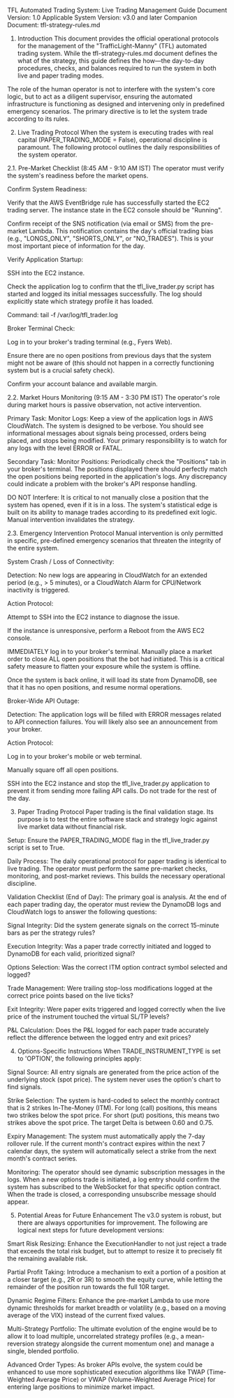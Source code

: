 TFL Automated Trading System: Live Trading Management Guide
Document Version: 1.0
Applicable System Version: v3.0 and later
Companion Document: tfl-strategy-rules.md

1. Introduction
This document provides the official operational protocols for the management of the "TrafficLight-Manny" (TFL) automated trading system. While the tfl-strategy-rules.md document defines the what of the strategy, this guide defines the how—the day-to-day procedures, checks, and balances required to run the system in both live and paper trading modes.

The role of the human operator is not to interfere with the system's core logic, but to act as a diligent supervisor, ensuring the automated infrastructure is functioning as designed and intervening only in predefined emergency scenarios. The primary directive is to let the system trade according to its rules.

2. Live Trading Protocol
When the system is executing trades with real capital (PAPER_TRADING_MODE = False), operational discipline is paramount. The following protocol outlines the daily responsibilities of the system operator.

2.1. Pre-Market Checklist (8:45 AM - 9:10 AM IST)
The operator must verify the system's readiness before the market opens.

Confirm System Readiness:

Verify that the AWS EventBridge rule has successfully started the EC2 trading server. The instance state in the EC2 console should be "Running".

Confirm receipt of the SNS notification (via email or SMS) from the pre-market Lambda. This notification contains the day's official trading bias (e.g., "LONGS_ONLY", "SHORTS_ONLY", or "NO_TRADES"). This is your most important piece of information for the day.

Verify Application Startup:

SSH into the EC2 instance.

Check the application log to confirm that the tfl_live_trader.py script has started and logged its initial messages successfully. The log should explicitly state which strategy profile it has loaded.

Command: tail -f /var/log/tfl_trader.log

Broker Terminal Check:

Log in to your broker's trading terminal (e.g., Fyers Web).

Ensure there are no open positions from previous days that the system might not be aware of (this should not happen in a correctly functioning system but is a crucial safety check).

Confirm your account balance and available margin.

2.2. Market Hours Monitoring (9:15 AM - 3:30 PM IST)
The operator's role during market hours is passive observation, not active intervention.

Primary Task: Monitor Logs: Keep a view of the application logs in AWS CloudWatch. The system is designed to be verbose. You should see informational messages about signals being processed, orders being placed, and stops being modified. Your primary responsibility is to watch for any logs with the level ERROR or FATAL.

Secondary Task: Monitor Positions: Periodically check the "Positions" tab in your broker's terminal. The positions displayed there should perfectly match the open positions being reported in the application's logs. Any discrepancy could indicate a problem with the broker's API response handling.

DO NOT Interfere: It is critical to not manually close a position that the system has opened, even if it is in a loss. The system's statistical edge is built on its ability to manage trades according to its predefined exit logic. Manual intervention invalidates the strategy.

2.3. Emergency Intervention Protocol
Manual intervention is only permitted in specific, pre-defined emergency scenarios that threaten the integrity of the entire system.

System Crash / Loss of Connectivity:

Detection: No new logs are appearing in CloudWatch for an extended period (e.g., > 5 minutes), or a CloudWatch Alarm for CPU/Network inactivity is triggered.

Action Protocol:

Attempt to SSH into the EC2 instance to diagnose the issue.

If the instance is unresponsive, perform a Reboot from the AWS EC2 console.

IMMEDIATELY log in to your broker's terminal. Manually place a market order to close ALL open positions that the bot had initiated. This is a critical safety measure to flatten your exposure while the system is offline.

Once the system is back online, it will load its state from DynamoDB, see that it has no open positions, and resume normal operations.

Broker-Wide API Outage:

Detection: The application logs will be filled with ERROR messages related to API connection failures. You will likely also see an announcement from your broker.

Action Protocol:

Log in to your broker's mobile or web terminal.

Manually square off all open positions.

SSH into the EC2 instance and stop the tfl_live_trader.py application to prevent it from sending more failing API calls. Do not trade for the rest of the day.

3. Paper Trading Protocol
Paper trading is the final validation stage. Its purpose is to test the entire software stack and strategy logic against live market data without financial risk.

Setup: Ensure the PAPER_TRADING_MODE flag in the tfl_live_trader.py script is set to True.

Daily Process: The daily operational protocol for paper trading is identical to live trading. The operator must perform the same pre-market checks, monitoring, and post-market reviews. This builds the necessary operational discipline.

Validation Checklist (End of Day): The primary goal is analysis. At the end of each paper trading day, the operator must review the DynamoDB logs and CloudWatch logs to answer the following questions:

Signal Integrity: Did the system generate signals on the correct 15-minute bars as per the strategy rules?

Execution Integrity: Was a paper trade correctly initiated and logged to DynamoDB for each valid, prioritized signal?

Options Selection: Was the correct ITM option contract symbol selected and logged?

Trade Management: Were trailing stop-loss modifications logged at the correct price points based on the live ticks?

Exit Integrity: Were paper exits triggered and logged correctly when the live price of the instrument touched the virtual SL/TP levels?

P&L Calculation: Does the P&L logged for each paper trade accurately reflect the difference between the logged entry and exit prices?

4. Options-Specific Instructions
When TRADE_INSTRUMENT_TYPE is set to 'OPTION', the following principles apply:

Signal Source: All entry signals are generated from the price action of the underlying stock (spot price). The system never uses the option's chart to find signals.

Strike Selection: The system is hard-coded to select the monthly contract that is 2 strikes In-The-Money (ITM). For long (call) positions, this means two strikes below the spot price. For short (put) positions, this means two strikes above the spot price. The target Delta is between 0.60 and 0.75.

Expiry Management: The system must automatically apply the 7-day rollover rule. If the current month's contract expires within the next 7 calendar days, the system will automatically select a strike from the next month's contract series.

Monitoring: The operator should see dynamic subscription messages in the logs. When a new options trade is initiated, a log entry should confirm the system has subscribed to the WebSocket for that specific option contract. When the trade is closed, a corresponding unsubscribe message should appear.

5. Potential Areas for Future Enhancement
The v3.0 system is robust, but there are always opportunities for improvement. The following are logical next steps for future development versions:

Smart Risk Resizing: Enhance the ExecutionHandler to not just reject a trade that exceeds the total risk budget, but to attempt to resize it to precisely fit the remaining available risk.

Partial Profit Taking: Introduce a mechanism to exit a portion of a position at a closer target (e.g., 2R or 3R) to smooth the equity curve, while letting the remainder of the position run towards the full 10R target.

Dynamic Regime Filters: Enhance the pre-market Lambda to use more dynamic thresholds for market breadth or volatility (e.g., based on a moving average of the VIX) instead of the current fixed values.

Multi-Strategy Portfolio: The ultimate evolution of the engine would be to allow it to load multiple, uncorrelated strategy profiles (e.g., a mean-reversion strategy alongside the current momentum one) and manage a single, blended portfolio.

Advanced Order Types: As broker APIs evolve, the system could be enhanced to use more sophisticated execution algorithms like TWAP (Time-Weighted Average Price) or VWAP (Volume-Weighted Average Price) for entering large positions to minimize market impact.